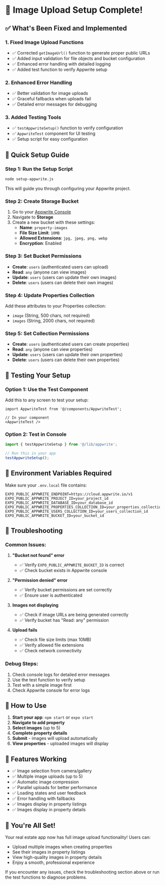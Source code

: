 # 🎉 Image Upload Setup Complete!

## ✅ What's Been Fixed and Implemented

### 1. **Fixed Image Upload Functions**
- ✅ Corrected `getImageUrl()` function to generate proper public URLs
- ✅ Added input validation for file objects and bucket configuration
- ✅ Enhanced error handling with detailed logging
- ✅ Added test function to verify Appwrite setup

### 2. **Enhanced Error Handling**
- ✅ Better validation for image uploads
- ✅ Graceful fallbacks when uploads fail
- ✅ Detailed error messages for debugging

### 3. **Added Testing Tools**
- ✅ `testAppwriteSetup()` function to verify configuration
- ✅ `AppwriteTest` component for UI testing
- ✅ Setup script for easy configuration

## 🚀 Quick Setup Guide

### Step 1: Run the Setup Script
```bash
node setup-appwrite.js
```
This will guide you through configuring your Appwrite project.

### Step 2: Create Storage Bucket
1. Go to your [Appwrite Console](https://cloud.appwrite.io)
2. Navigate to **Storage**
3. Create a new bucket with these settings:
   - **Name**: `property-images`
   - **File Size Limit**: `10MB`
   - **Allowed Extensions**: `jpg, jpeg, png, webp`
   - **Encryption**: Enabled

### Step 3: Set Bucket Permissions
- **Create**: `users` (authenticated users can upload)
- **Read**: `any` (anyone can view images)
- **Update**: `users` (users can update their own images)
- **Delete**: `users` (users can delete their own images)

### Step 4: Update Properties Collection
Add these attributes to your Properties collection:
- `image` (String, 500 chars, not required)
- `images` (String, 2000 chars, not required)

### Step 5: Set Collection Permissions
- **Create**: `users` (authenticated users can create properties)
- **Read**: `any` (anyone can view properties)
- **Update**: `users` (users can update their own properties)
- **Delete**: `users` (users can delete their own properties)

## 🧪 Testing Your Setup

### Option 1: Use the Test Component
Add this to any screen to test your setup:
```tsx
import AppwriteTest from '@/components/AppwriteTest';

// In your component
<AppwriteTest />
```

### Option 2: Test in Console
```javascript
import { testAppwriteSetup } from '@/lib/appwrite';

// Run this in your app
testAppwriteSetup();
```

## 🔧 Environment Variables Required

Make sure your `.env.local` file contains:
```env
EXPO_PUBLIC_APPWRITE_ENDPOINT=https://cloud.appwrite.io/v1
EXPO_PUBLIC_APPWRITE_PROJECT_ID=your_project_id
EXPO_PUBLIC_APPWRITE_DATABASE_ID=your_database_id
EXPO_PUBLIC_APPWRITE_PROPERTIES_COLLECTION_ID=your_properties_collection_id
EXPO_PUBLIC_APPWRITE_USERS_COLLECTION_ID=your_users_collection_id
EXPO_PUBLIC_APPWRITE_BUCKET_ID=your_bucket_id
```

## 🐛 Troubleshooting

### Common Issues:

1. **"Bucket not found" error**
   - ✅ Verify `EXPO_PUBLIC_APPWRITE_BUCKET_ID` is correct
   - ✅ Check bucket exists in Appwrite console

2. **"Permission denied" error**
   - ✅ Verify bucket permissions are set correctly
   - ✅ Ensure user is authenticated

3. **Images not displaying**
   - ✅ Check if image URLs are being generated correctly
   - ✅ Verify bucket has "Read: any" permission

4. **Upload fails**
   - ✅ Check file size limits (max 10MB)
   - ✅ Verify allowed file extensions
   - ✅ Check network connectivity

### Debug Steps:
1. Check console logs for detailed error messages
2. Use the test function to verify setup
3. Test with a simple image first
4. Check Appwrite console for error logs

## 🎯 How to Use

1. **Start your app**: `npm start` or `expo start`
2. **Navigate to add property**
3. **Select images** (up to 5)
4. **Complete property details**
5. **Submit** - images will upload automatically
6. **View properties** - uploaded images will display

## 📱 Features Working

- ✅ Image selection from camera/gallery
- ✅ Multiple image uploads (up to 5)
- ✅ Automatic image compression
- ✅ Parallel uploads for better performance
- ✅ Loading states and user feedback
- ✅ Error handling with fallbacks
- ✅ Images display in property listings
- ✅ Images display in property details

## 🎉 You're All Set!

Your real estate app now has full image upload functionality! Users can:
- Upload multiple images when creating properties
- See their images in property listings
- View high-quality images in property details
- Enjoy a smooth, professional experience

If you encounter any issues, check the troubleshooting section above or run the test functions to diagnose problems.
